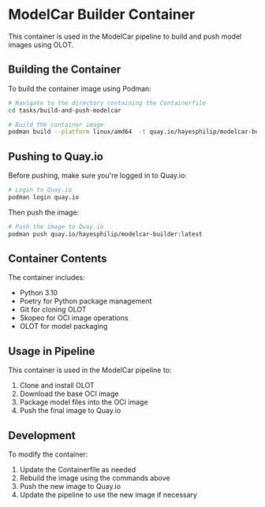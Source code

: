 # ModelCar Builder Container

This container is used in the ModelCar pipeline to build and push model images using OLOT.

## Building the Container

To build the container image using Podman:

```bash
# Navigate to the directory containing the Containerfile
cd tasks/build-and-push-modelcar

# Build the container image
podman build --platform linux/amd64  -t quay.io/hayesphilip/modelcar-builder:latest -f Containerfile .
```

## Pushing to Quay.io

Before pushing, make sure you're logged in to Quay.io:

```bash
# Login to Quay.io
podman login quay.io
```

Then push the image:

```bash
# Push the image to Quay.io
podman push quay.io/hayesphilip/modelcar-builder:latest
```

## Container Contents

The container includes:
- Python 3.10
- Poetry for Python package management
- Git for cloning OLOT
- Skopeo for OCI image operations
- OLOT for model packaging

## Usage in Pipeline

This container is used in the ModelCar pipeline to:
1. Clone and install OLOT
2. Download the base OCI image
3. Package model files into the OCI image
4. Push the final image to Quay.io

## Development

To modify the container:
1. Update the Containerfile as needed
2. Rebuild the image using the commands above
3. Push the new image to Quay.io
4. Update the pipeline to use the new image if necessary 